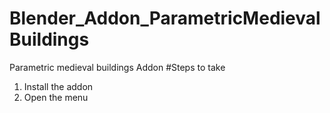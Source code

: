 # Blender_Addon_ParametricMedievalBuildings
Parametric medieval buildings Addon
#Steps to take
1. Install the addon
2. Open the menu
